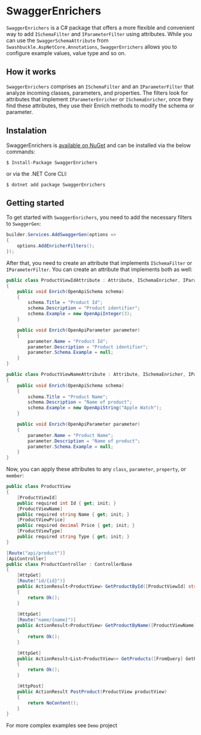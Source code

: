 # SwaggerEnrichers

`SwaggerEnrichers` is a C# package that offers a more flexible and convenient way to add `ISchemaFilter` and `IParameterFilter` using attributes. While you can use the `SwaggerSchemaAttribute` from `Swashbuckle.AspNetCore.Annotations`, `SwaggerEnrichers` allows you to configure example values, value type and so on.

## How it works

`SwaggerEnrichers` comprises an `ISchemaFilter` and an `IParameterFilter` that analyze incoming classes, parameters, and properties. The filters look for attributes that implement `IParameterEnricher` or `ISchemaEnricher`, once they find these attributes, they use their Enrich methods to modify the schema or parameter.

## Instalation

SwaggerEnrichers is [available on NuGet](https://www.nuget.org/packages/SwaggerEnrichers) and can be installed via the below commands:

```
$ Install-Package SwaggerEnrichers
```
or via the .NET Core CLI:
```
$ dotnet add package SwaggerEnrichers
```

## Getting started

To get started with `SwaggerEnrichers`, you need to add the necessary filters to `SwaggerGen`:
```csharp
builder.Services.AddSwaggerGen(options =>
{
    options.AddEnricherFilters();
});
```

After that, you need to create an attribute that implements `ISchemaFilter` or `IParameterFilter`. You can create an attribute that implements both as well:

```csharp
public class ProductViewIdAttribute : Attribute, ISchemaEnricher, IParameterEnricher
{
    public void Enrich(OpenApiSchema schema)
    {
        schema.Title = "Product Id";
        schema.Description = "Product identifier";
        schema.Example = new OpenApiInteger(3);
    }

    public void Enrich(OpenApiParameter parameter)
    {
        parameter.Name = "Product Id";
        parameter.Description = "Product identifier";
        parameter.Schema.Example = null;
    }
}

public class ProductViewNameAttribute : Attribute, ISchemaEnricher, IParameterEnricher
{
    public void Enrich(OpenApiSchema schema)
    {
        schema.Title = "Product Name";
        schema.Description = "Name of product";
        schema.Example = new OpenApiString("Apple Watch");
    }

    public void Enrich(OpenApiParameter parameter)
    {
        parameter.Name = "Product Name";
        parameter.Description = "Name of product";
        parameter.Schema.Example = null;
    }
}
```

Now, you can apply these attributes to any `class`, `parameter`, `property`, or `member`:

```csharp
public class ProductView
{
    [ProductViewId]
    public required int Id { get; init; }
    [ProductViewName]
    public required string Name { get; init; }
    [ProductViewPrice]
    public required decimal Price { get; init; }
    [ProductViewType]
    public required string Type { get; init; }
}

[Route("api/product")]
[ApiController]
public class ProductController : ControllerBase
{
    [HttpGet]
    [Route("id/{id}")]
    public ActionResult<ProductView> GetProductById([ProductViewId] string id)
    {
        return Ok();
    }
    
    [HttpGet]
    [Route("name/{name}")]
    public ActionResult<ProductView> GetProductByName([ProductViewName] string name)
    {
        return Ok();
    }

    [HttpGet]
    public ActionResult<List<ProductView>> GetProducts([FromQuery] GetProductsQueryView getProductsQueryView)
    {
        return Ok();
    }

    [HttpPost]
    public ActionResult PostProduct(ProductView productView)
    {
        return NoContent();
    }
}
```

For more complex examples see `Demo` project
